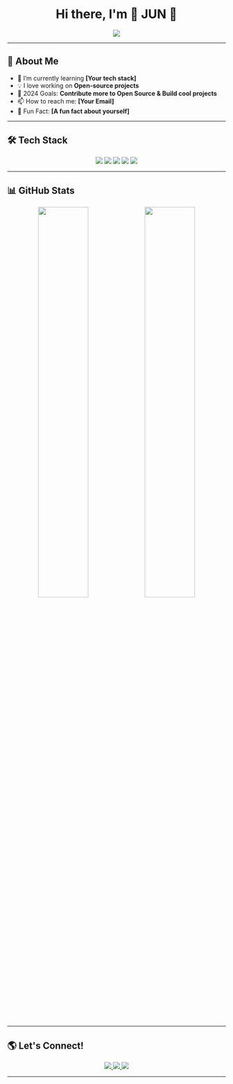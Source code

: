 <h1 align="center">Hi there, I'm 🌟 JUN 🌟</h1>
<p align="center">
  <img src="https://readme-typing-svg.herokuapp.com?font=Fira+Code&pause=1000&color=F75C7E&width=435&lines=Welcome+to+my+GitHub!;I+love+coding+and+open-source!;Let's+connect+and+collaborate!">
</p>

---

## 🚀 About Me
- 🌱 I’m currently learning **[Your tech stack]**
- 💡 I love working on **Open-source projects**
- 🎯 2024 Goals: **Contribute more to Open Source & Build cool projects**
- 📫 How to reach me: **[Your Email]**
- 🎨 Fun Fact: **[A fun fact about yourself]**

---

## 🛠 Tech Stack
<p align="center">
  <img src="https://img.shields.io/badge/-Python-3776AB?style=flat-square&logo=python&logoColor=white" />
  <img src="https://img.shields.io/badge/-JavaScript-F7DF1E?style=flat-square&logo=javascript&logoColor=black" />
  <img src="https://img.shields.io/badge/-React-61DAFB?style=flat-square&logo=react&logoColor=white" />
  <img src="https://img.shields.io/badge/-Node.js-339933?style=flat-square&logo=node.js&logoColor=white" />
  <img src="https://img.shields.io/badge/-Git-F05032?style=flat-square&logo=git&logoColor=white" />
</p>

---

## 📊 GitHub Stats
<p align="center">
  <img src="https://github-readme-stats.vercel.app/api?username=your-github-username&show_icons=true&theme=radical" width="48%" />
  <img src="https://github-readme-streak-stats.herokuapp.com/?user=your-github-username&theme=radical" width="48%" />
</p>

---

## 🌎 Let's Connect!
<p align="center">
  <a href="https://linkedin.com/in/yourprofile">
    <img src="https://img.shields.io/badge/-LinkedIn-0077B5?style=flat-square&logo=Linkedin&logoColor=white">
  </a>
  <a href="https://twitter.com/yourhandle">
    <img src="https://img.shields.io/badge/-Twitter-1DA1F2?style=flat-square&logo=twitter&logoColor=white">
  </a>
  <a href="https://your-portfolio.com">
    <img src="https://img.shields.io/badge/-Portfolio-FF5722?style=flat-square&logo=firefox&logoColor=white">
  </a>
</p>

---
